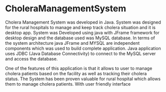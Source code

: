# CholeraManagementSystem

Cholera Management System was developed in Java. System was designed for the rural hospitals
to manage and keep track cholera situation and it is desktop app.
System was Developed using java with JFrame framework for desktop design and the database
used was MySQL database.
In terms of the system architecture java JFrame and MYSQL are independent components which
was used to build complete application. Java application uses JDBC (Java Database
Connectivity) to connect to the MySQL server and access the database. 

One of the features of this application is that it allows to user to manage cholera patients based on the
facility as well as tracking their cholera status. The System has been proven valuable for rural hospital
which allows them to manage cholera patients. With user friendly interface
